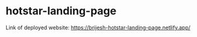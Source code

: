 # hotstar-landing-page

Link of deployed website: https://brijesh-hotstar-landing-page.netlify.app/
